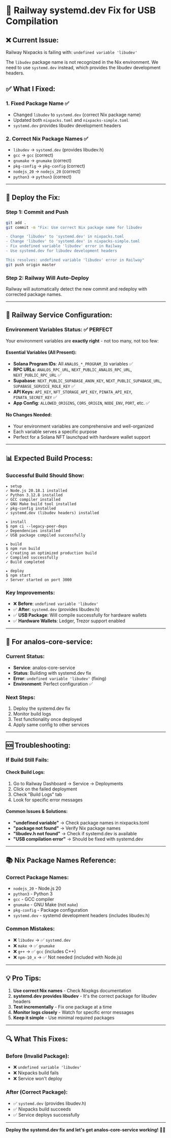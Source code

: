 # 🚂 Railway systemd.dev Fix for USB Compilation

## ❌ **Current Issue:**
Railway Nixpacks is failing with: `undefined variable 'libudev'`

The `libudev` package name is not recognized in the Nix environment. We need to use `systemd.dev` instead, which provides the libudev development headers.

## ✅ **What I Fixed:**

### 1. **Fixed Package Name** ✅
- Changed `libudev` to `systemd.dev` (correct Nix package name)
- Updated both `nixpacks.toml` and `nixpacks-simple.toml`
- `systemd.dev` provides libudev development headers

### 2. **Correct Nix Package Names** ✅
- `libudev` → `systemd.dev` (provides libudev.h)
- `gcc` → `gcc` (correct)
- `gnumake` → `gnumake` (correct)
- `pkg-config` → `pkg-config` (correct)
- `nodejs_20` → `nodejs_20` (correct)
- `python3` → `python3` (correct)

---

## 🚀 **Deploy the Fix:**

### **Step 1: Commit and Push**
```bash
git add .
git commit -m "Fix: Use correct Nix package name for libudev

- Change 'libudev' to 'systemd.dev' in nixpacks.toml
- Change 'libudev' to 'systemd.dev' in nixpacks-simple.toml
- Fix undefined variable 'libudev' error in Railway
- Use systemd.dev for libudev development headers

This resolves: undefined variable 'libudev' error in Railway"
git push origin master
```

### **Step 2: Railway Will Auto-Deploy**
Railway will automatically detect the new commit and redeploy with corrected package names.

---

## 🔧 **Railway Service Configuration:**

### **Environment Variables Status: ✅ PERFECT**

Your environment variables are **exactly right** - not too many, not too few:

#### **Essential Variables (All Present):**
- **Solana Program IDs**: All `ANALOS_*_PROGRAM_ID` variables ✅
- **RPC URLs**: `ANALOS_RPC_URL`, `NEXT_PUBLIC_ANALOS_RPC_URL`, `NEXT_PUBLIC_RPC_URL` ✅
- **Supabase**: `NEXT_PUBLIC_SUPABASE_ANON_KEY`, `NEXT_PUBLIC_SUPABASE_URL`, `SUPABASE_SERVICE_ROLE_KEY` ✅
- **API Keys**: `API_KEY`, `NFT_STORAGE_API_KEY`, `PINATA_API_KEY`, `PINATA_SECRET_KEY` ✅
- **App Config**: `ALLOWED_ORIGINS`, `CORS_ORIGIN`, `NODE_ENV`, `PORT`, etc. ✅

#### **No Changes Needed:**
- Your environment variables are comprehensive and well-organized
- Each variable serves a specific purpose
- Perfect for a Solana NFT launchpad with hardware wallet support

---

## 📊 **Expected Build Process:**

### **Successful Build Should Show:**
```
▸ setup
✓ Node.js 20.18.1 installed
✓ Python 3.12.8 installed
✓ GCC compiler installed
✓ GNU Make build tool installed
✓ pkg-config installed
✓ systemd.dev (libudev headers) installed

▸ install
$ npm ci --legacy-peer-deps
✓ Dependencies installed
✓ USB package compiled successfully

▸ build  
$ npm run build
✓ Creating an optimized production build
✓ Compiled successfully
✓ Build completed

▸ deploy
$ npm start
✓ Server started on port 3000
```

### **Key Improvements:**
- ❌ **Before**: `undefined variable 'libudev'`
- ✅ **After**: `systemd.dev` (provides libudev.h)
- ✅ **USB Package**: Will compile successfully for hardware wallets
- ✅ **Hardware Wallets**: Ledger, Trezor support enabled

---

## 🎯 **For analos-core-service:**

### **Current Status:**
- **Service**: analos-core-service
- **Status**: Building with systemd.dev fix
- **Error**: `undefined variable 'libudev'` (fixing)
- **Environment**: Perfect configuration ✅

### **Next Steps:**
1. Deploy the systemd.dev fix
2. Monitor build logs
3. Test functionality once deployed
4. Apply same config to other services

---

## 🆘 **Troubleshooting:**

### **If Build Still Fails:**

#### **Check Build Logs:**
1. Go to Railway Dashboard → Service → Deployments
2. Click on the failed deployment
3. Check "Build Logs" tab
4. Look for specific error messages

#### **Common Issues & Solutions:**
- **"undefined variable"** → Check package names in nixpacks.toml
- **"package not found"** → Verify Nix package names
- **"libudev.h not found"** → Check if systemd.dev is available
- **"USB compilation error"** → Should be fixed with systemd.dev

---

## 📚 **Nix Package Names Reference:**

### **Correct Package Names:**
- `nodejs_20` - Node.js 20
- `python3` - Python 3
- `gcc` - GCC compiler
- `gnumake` - GNU Make (not `make`)
- `pkg-config` - Package configuration
- `systemd.dev` - systemd development headers (includes libudev.h)

### **Common Mistakes:**
- ❌ `libudev` → ✅ `systemd.dev`
- ❌ `make` → ✅ `gnumake`
- ❌ `g++` → ✅ `gcc` (includes C++)
- ❌ `npm-10_x` → ✅ Not needed (included with Node.js)

---

## 💡 **Pro Tips:**

1. **Use correct Nix names** - Check Nixpkgs documentation
2. **systemd.dev provides libudev** - It's the correct package for libudev headers
3. **Test incrementally** - Fix one package at a time
4. **Monitor logs closely** - Watch for specific error messages
5. **Keep it simple** - Use minimal required packages

---

## 🔍 **What This Fixes:**

### **Before (Invalid Package):**
- ❌ `undefined variable 'libudev'`
- ❌ Nixpacks build fails
- ❌ Service won't deploy

### **After (Correct Package):**
- ✅ `systemd.dev` (provides libudev.h)
- ✅ Nixpacks build succeeds
- ✅ Service deploys successfully

---

**Deploy the systemd.dev fix and let's get analos-core-service working!** 🚂✨
